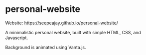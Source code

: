 # personal-website

Website: https://seepeajay.github.io/personal-website/

A minimalistic personal website, built with simple HTML, CSS, and Javascript.

Background is animated using Vanta.js.
